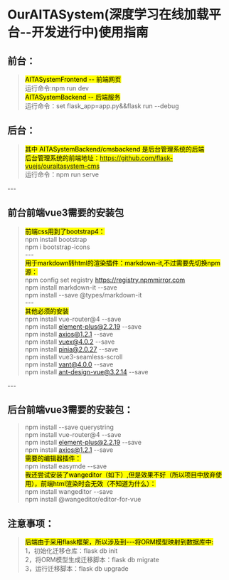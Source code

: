 # OurAITASystem(深度学习在线加载平台--开发进行中)使用指南<br/>
## 前台：<br/>
><mark>AITASystemFrontend -- 前端网页</mark><br/>
运行命令:npm run dev<br/>
><mark>AITASystemBackend -- 后端服务</mark><br/>
运行命令：set flask_app=app.py&&flask run --debug<br/>

## 后台：<br/>
><mark>其中 AITASystemBackend/cmsbackend 是后台管理系统的后端</mark><br/>
><mark>后台管理系统的前端地址：https://github.com/flask-vuejs/ouraitasystem-cms</mark><br/>
>运行命令：npm run serve <br/>

---<br/>

## 前台前端vue3需要的安装包<br/>
><mark>前端css用到了bootstrap4：</mark><br/>
>npm install bootstrap<br/>
>npm i bootstrap-icons<br/>
---<br/>
><mark>用于markdown转html的渲染插件：markdown-it,不过需要先切换npm源：</mark><br/>
>npm config set registry https://registry.npmmirror.com<br/>
>npm install markdown-it --save<br/>
>npm install --save @types/markdown-it<br/>
---<br/>
><mark>其他必须的安装</mark><br/>
>npm install vue-router@4 --save<br/>
>npm install element-plus@2.2.19 --save<br/>
>npm install axios@1.2.1 --save<br/>
>npm install vuex@4.0.2 --save<br/>
>npm install pinia@2.0.27 --save<br/>
>npm install vue3-seamless-scroll<br/>
>npm install vant@4.0.0 --save<br/>
>npm install ant-design-vue@3.2.14 --save<br/>

---<br/>

## 后台前端vue3需要的安装包：<br/>
>npm install --save querystring<br/>
>npm install vue-router@4 --save<br/>
>npm install element-plus@2.2.19 --save<br/>
>npm install axios@1.2.1 --save<br/>
><mark>需要的编辑器插件：</mark><br/>
>npm install easymde --save<br/>
><mark>我还尝试安装了wangeditor（如下）,但是效果不好（所以项目中放弃使用），前端html渲染时会无效（不知道为什么）：</mark><br/>
>npm install wangeditor --save<br/>
>npm install @wangeditor/editor-for-vue<br/>

## 注意事项：
><mark>后端由于采用flask框架，所以涉及到---将ORM模型映射到数据库中:</mark><br/>
>1，初始化迁移仓库：flask db init<br/>
>2，将ORM模型生成迁移脚本：flask db migrate<br/>
>3，运行迁移脚本：flask db upgrade<br/>
